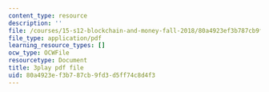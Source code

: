 ```yaml
---
content_type: resource
description: ''
file: /courses/15-s12-blockchain-and-money-fall-2018/80a4923ef3b787cb9fd3d5ff74c8d4f3_5auv_xrvoJk.pdf
file_type: application/pdf
learning_resource_types: []
ocw_type: OCWFile
resourcetype: Document
title: 3play pdf file
uid: 80a4923e-f3b7-87cb-9fd3-d5ff74c8d4f3
---
```

